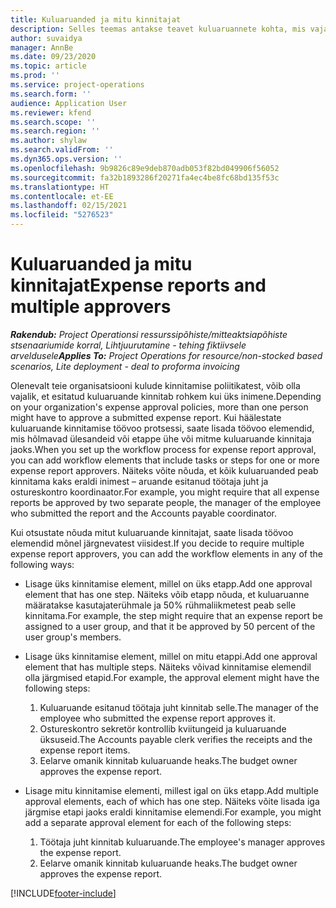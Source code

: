 ```yaml
---
title: Kuluaruanded ja mitu kinnitajat
description: Selles teemas antakse teavet kuluaruannete kohta, mis vajavad kinnitamist rohkem kui ühe inimese poolt.
author: suvaidya
manager: AnnBe
ms.date: 09/23/2020
ms.topic: article
ms.prod: ''
ms.service: project-operations
ms.search.form: ''
audience: Application User
ms.reviewer: kfend
ms.search.scope: ''
ms.search.region: ''
ms.author: shylaw
ms.search.validFrom: ''
ms.dyn365.ops.version: ''
ms.openlocfilehash: 9b9826c89e9deb870adb053f82bd049906f56052
ms.sourcegitcommit: fa32b1893286f20271fa4ec4be8fc68bd135f53c
ms.translationtype: HT
ms.contentlocale: et-EE
ms.lasthandoff: 02/15/2021
ms.locfileid: "5276523"
---
```

# <a name="expense-reports-and-multiple-approvers"></a><span data-ttu-id="9c733-103">Kuluaruanded ja mitu kinnitajat</span><span class="sxs-lookup"><span data-stu-id="9c733-103">Expense reports and multiple approvers</span></span>

<span data-ttu-id="9c733-104">_**Rakendub:** Project Operationsi ressurssipõhiste/mitteaktsiapõhiste stsenaariumide korral,  Lihtjuurutamine - tehing fiktiivsele arveldusele_</span><span class="sxs-lookup"><span data-stu-id="9c733-104">_**Applies To:** Project Operations for resource/non-stocked based scenarios, Lite deployment - deal to proforma invoicing_</span></span>

<span data-ttu-id="9c733-105">Olenevalt teie organisatsiooni kulude kinnitamise poliitikatest, võib olla vajalik, et esitatud kuluaruande kinnitab rohkem kui üks inimene.</span><span class="sxs-lookup"><span data-stu-id="9c733-105">Depending on your organization's expense approval policies, more than one person might have to approve a submitted expense report.</span></span> <span data-ttu-id="9c733-106">Kui häälestate kuluaruande kinnitamise töövoo protsessi, saate lisada töövoo elemendid, mis hõlmavad ülesandeid või etappe ühe või mitme kuluaruande kinnitaja jaoks.</span><span class="sxs-lookup"><span data-stu-id="9c733-106">When you set up the workflow process for expense report approval, you can add workflow elements that include tasks or steps for one or more expense report approvers.</span></span> <span data-ttu-id="9c733-107">Näiteks võite nõuda, et kõik kuluaruanded peab kinnitama kaks eraldi inimest – aruande esitanud töötaja juht ja ostureskontro koordinaator.</span><span class="sxs-lookup"><span data-stu-id="9c733-107">For example, you might require that all expense reports be approved by two separate people, the manager of the employee who submitted the report and the Accounts payable coordinator.</span></span>

<span data-ttu-id="9c733-108">Kui otsustate nõuda mitut kuluaruande kinnitajat, saate lisada töövoo elemendid mõnel järgnevatest viisidest.</span><span class="sxs-lookup"><span data-stu-id="9c733-108">If you decide to require multiple expense report approvers, you can add the workflow elements in any of the following ways:</span></span>

- <span data-ttu-id="9c733-109">Lisage üks kinnitamise element, millel on üks etapp.</span><span class="sxs-lookup"><span data-stu-id="9c733-109">Add one approval element that has one step.</span></span> <span data-ttu-id="9c733-110">Näiteks võib etapp nõuda, et kuluaruanne määratakse kasutajaterühmale ja 50% rühmaliikmetest peab selle kinnitama.</span><span class="sxs-lookup"><span data-stu-id="9c733-110">For example, the step might require that an expense report be assigned to a user group, and that it be approved by 50 percent of the user group's members.</span></span>
- <span data-ttu-id="9c733-111">Lisage üks kinnitamise element, millel on mitu etappi.</span><span class="sxs-lookup"><span data-stu-id="9c733-111">Add one approval element that has multiple steps.</span></span> <span data-ttu-id="9c733-112">Näiteks võivad kinnitamise elemendil olla järgmised etapid.</span><span class="sxs-lookup"><span data-stu-id="9c733-112">For example, the approval element might have the following steps:</span></span>

    1. <span data-ttu-id="9c733-113">Kuluaruande esitanud töötaja juht kinnitab selle.</span><span class="sxs-lookup"><span data-stu-id="9c733-113">The manager of the employee who submitted the expense report approves it.</span></span>
    2. <span data-ttu-id="9c733-114">Ostureskontro sekretör kontrollib kviitungeid ja kuluaruande üksuseid.</span><span class="sxs-lookup"><span data-stu-id="9c733-114">The Accounts payable clerk verifies the receipts and the expense report items.</span></span>
    3. <span data-ttu-id="9c733-115">Eelarve omanik kinnitab kuluaruande heaks.</span><span class="sxs-lookup"><span data-stu-id="9c733-115">The budget owner approves the expense report.</span></span>

- <span data-ttu-id="9c733-116">Lisage mitu kinnitamise elementi, millest igal on üks etapp.</span><span class="sxs-lookup"><span data-stu-id="9c733-116">Add multiple approval elements, each of which has one step.</span></span> <span data-ttu-id="9c733-117">Näiteks võite lisada iga järgmise etapi jaoks eraldi kinnitamise elemendi.</span><span class="sxs-lookup"><span data-stu-id="9c733-117">For example, you might add a separate approval element for each of the following steps:</span></span>

    1. <span data-ttu-id="9c733-118">Töötaja juht kinnitab kuluaruande.</span><span class="sxs-lookup"><span data-stu-id="9c733-118">The employee's manager approves the expense report.</span></span>
    2. <span data-ttu-id="9c733-119">Eelarve omanik kinnitab kuluaruande heaks.</span><span class="sxs-lookup"><span data-stu-id="9c733-119">The budget owner approves the expense report.</span></span>


[!INCLUDE[footer-include](../includes/footer-banner.md)]